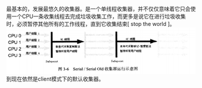 最基本的，发展最悠久的收集器。是一个单线程收集器，并不仅仅意味着它只会使用一个CPU一条收集线程去完成垃圾收集工作，而更多是说它在进行垃圾收集时，必须暂停其他所有的工作线程，直到它收集结束\[ stop the world \]。![](/assets/serial.png)到现在依然是client模式下的默认收集器。


